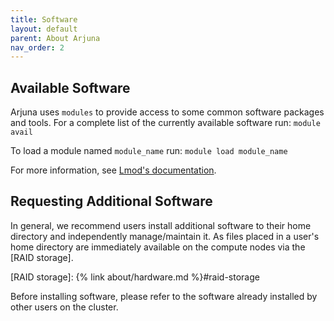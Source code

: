 ```yaml
---
title: Software
layout: default
parent: About Arjuna
nav_order: 2
---
```


## Available Software

Arjuna uses `modules` to provide access to some common software packages and tools.
For a complete list of the currently available software run: `module avail`

To load a module named `module_name` run: `module load module_name`

For more information, see [Lmod's documentation](https://lmod.readthedocs.io).

## Requesting Additional Software

In general, we recommend users install additional software to their home directory
and independently manage/maintain it. As files placed in a user's home directory
are immediately available on the compute nodes via the [RAID storage].

[RAID storage]: {% link about/hardware.md %}#raid-storage

Before installing software, please refer to the software already installed by
other users on the cluster.
